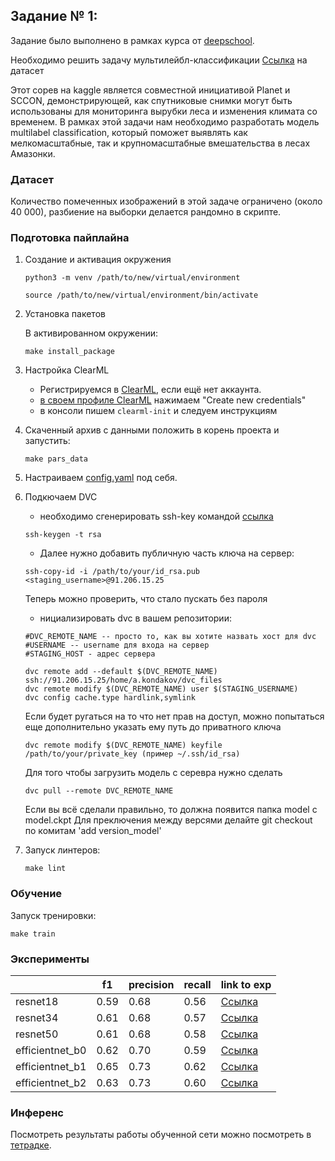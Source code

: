 ## Задание № 1:
Задание было выполнено в рамках курса от [deepschool](https://deepschool.ru).

Необходимо решить задачу мультилейбл-классификации
[Ссылка](https://www.kaggle.com/datasets/nikitarom/planets-dataset) на датасет

Этот сорев на kaggle является совместной инициативой Planet и SCCON, демонстрирующей, как спутниковые снимки могут быть использованы для мониторинга вырубки леса и изменения климата со временем. В рамках этой задачи нам необходимо разработать модель multilabel classification, который поможет выявлять как мелкомасштабные, так и крупномасштабные вмешательства в лесах Амазонки.

### Датасет

Количество помеченных изображений в этой задаче ограничено (около 40 000), разбиение на выборки делается рандомно в скрипте.





### Подготовка пайплайна

1. Создание и активация окружения
    ```
    python3 -m venv /path/to/new/virtual/environment
    ```
    ```
    source /path/to/new/virtual/environment/bin/activate
    ```

2. Установка пакетов

    В активированном окружении:
    ```
    make install_package
    ```

3. Настройка ClearML
   - Регистрируемся в [ClearML](https://app.community.clear.ml/), если ещё нет аккаунта.
   - [в своем профиле ClearML](https://app.community.clear.ml/profile) нажимаем "Create new credentials"
   - в консоли пишем `clearml-init` и следуем инструкциям

4. Скаченный архив с данными положить в корень проекта и запустить:
    ```
    make pars_data
    ```

5. Настраиваем [config.yaml](configs/config.yaml) под себя.

6. Подкючаем DVC
    - необходимо сгенерировать ssh-key командой [ссылка](https://selectel.ru/blog/tutorials/how-to-generate-ssh)
    ```
    ssh-keygen -t rsa
    ```
    - Далее нужно добавить публичную часть ключа на сервер:
    ```
    ssh-copy-id -i /path/to/your/id_rsa.pub <staging_username>@91.206.15.25
    ```
    Теперь можно проверить, что стало пускать без пароля

    - нициализировать dvc в вашем репозитории:

    ```
    #DVC_REMOTE_NAME -- просто то, как вы хотите назвать хост для dvc
    #USERNAME -- username для входа на сервер
    #STAGING_HOST - адрес сервера

    dvc remote add --default $(DVC_REMOTE_NAME) ssh://91.206.15.25/home/a.kondakov/dvc_files
    dvc remote modify $(DVC_REMOTE_NAME) user $(STAGING_USERNAME)
    dvc config cache.type hardlink,symlink
    ```
    Если будет ругаться на то что нет прав на доступ, можно попытаться еще дополнительно указать ему путь до приватного ключа
    ```
    dvc remote modify $(DVC_REMOTE_NAME) keyfile /path/to/your/private_key (пример ~/.ssh/id_rsa)
    ```
    Для того чтобы загрузить модель с серевра нужно сделать 
    ```
    dvc pull --remote DVC_REMOTE_NAME
    ```
    Если вы всё сделали правильно, то должна появится папка model с model.ckpt
    Для преключения между версями делайте git checkout по комитам 'add version_model'
7. Запуск линтеров:
    ```
    make lint
    ```
### Обучение

Запуск тренировки:

```
make train
```
### Эксперименты 

|  | f1 | precision | recall | link to exp |
| --- | --- | --- | --- | --- |
| resnet18 | 0.59 | 0.68 | 0.56 | [Ссылка](https://app.clear.ml/projects/7970d8b03a9144b5a1baa2331d3f79c1/experiments/f044b780187d4aada30ed5d8d70f583b/output/execution) |
| resnet34 | 0.61 | 0.68 | 0.57 | [Ссылка](https://app.clear.ml/projects/7970d8b03a9144b5a1baa2331d3f79c1/experiments/22ea7d71b0b645bdbe6e2121a5a6966c/output/execution) |
| resnet50 | 0.61 | 0.68 | 0.58 | [Ссылка](https://app.clear.ml/projects/7970d8b03a9144b5a1baa2331d3f79c1/experiments/559be76ef2dc4ce3a02f148a6f54ca64/output/execution) |
| efficientnet_b0 | 0.62 | 0.70 | 0.59 | [Ссылка](https://app.clear.ml/projects/7970d8b03a9144b5a1baa2331d3f79c1/experiments/e57eceb101e64013a711784f294ce246/output/execution) |
| efficientnet_b1 | 0.65 | 0.73 | 0.62 | [Ссылка](https://app.clear.ml/projects/7970d8b03a9144b5a1baa2331d3f79c1/experiments/d13ba66d196342079fbf05e1c6bef89c/output/execution) |
| efficientnet_b2 | 0.63 | 0.73 | 0.60 | [Ссылка](https://app.clear.ml/projects/7970d8b03a9144b5a1baa2331d3f79c1/experiments/630b5843a30e49e880b9b12a6d5f94f6/output/execution) |
### Инференс

Посмотреть результаты работы обученной сети можно посмотреть в [тетрадке](notebooks/inference.ipynb).

